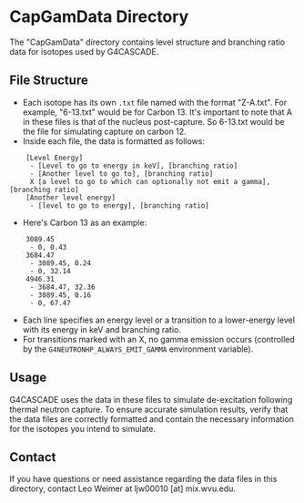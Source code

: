 # CapGamData Directory

The "CapGamData" directory contains level structure and branching ratio data for isotopes used by G4CASCADE.

## File Structure

- Each isotope has its own `.txt` file named with the format "Z-A.txt". For example, "6-13.txt" would be for Carbon 13. It's important to note that A in these files is that of the nucleus post-capture. So 6-13.txt would be the file for simulating capture on carbon 12.
- Inside each file, the data is formatted as follows:
~~~text
	[Level Energy]
	 - [Level to go to energy in keV], [branching ratio]
	 - [Another level to go to], [branching ratio]
	 X [a level to go to which can optionally not emit a gamma], [branching ratio]
	[Another level energy]
	 - [level to go to energy], [branching ratio]
~~~
- Here's Carbon 13 as an example:
~~~text
	3089.45
	 - 0, 0.43
	3684.47
	 - 3089.45, 0.24
	 - 0, 32.14
	4946.31
	 - 3684.47, 32.36
	 - 3089.45, 0.16
	 - 0, 67.47
~~~
- Each line specifies an energy level or a transition to a lower-energy level with its energy in keV and branching ratio.
- For transitions marked with an X, no gamma emission occurs (controlled by the `G4NEUTRONHP_ALWAYS_EMIT_GAMMA` environment variable).

## Usage

G4CASCADE uses the data in these files to simulate de-excitation following thermal neutron capture. To ensure accurate simulation results, verify that the data files are correctly formatted and contain the necessary information for the isotopes you intend to simulate.

## Contact

If you have questions or need assistance regarding the data files in this directory, contact Leo Weimer at ljw00010 [at] mix.wvu.edu.
